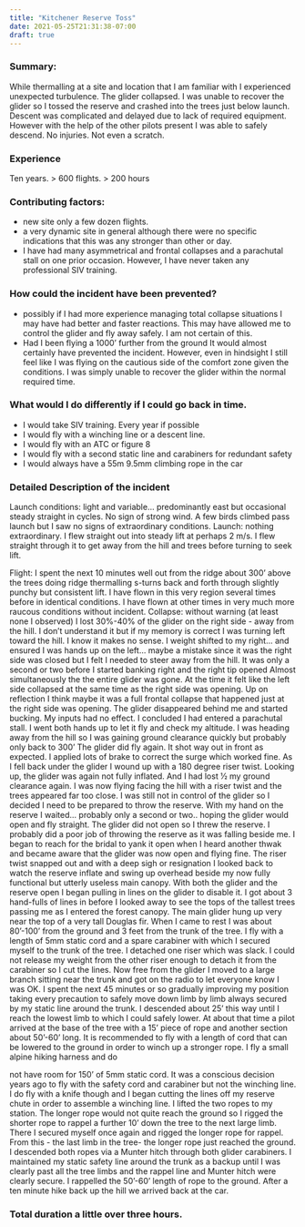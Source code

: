 ```yaml
---
title: "Kitchener Reserve Toss"
date: 2021-05-25T21:31:38-07:00
draft: true
---
```


### Summary:
While thermalling at a site and location that I am familiar with I experienced unexpected
turbulence. The glider collapsed. I was unable to recover the glider so I tossed the reserve and
crashed into the trees just below launch. Descent was complicated and delayed due to lack
of required equipment. However with the help of the other pilots present I was able to safely
descend. No injuries. Not even a scratch.

### Experience
Ten years. > 600 flights. > 200 hours

### Contributing factors:
- new site only a few dozen flights.
- a very dynamic site in general although there were no specific indications that this was any
stronger than other or day.
- I have had many asymmetrical and frontal collapses and a parachutal stall on one prior
occasion. However, I have never taken any professional SIV training.

### How could the incident have been prevented?
- possibly if I had more experience managing total collapse situations I may have had better and
faster reactions. This may have allowed me to control the glider and fly away safely. I am not
certain of this.
- Had I been flying a 1000’ further from the ground It would almost certainly have prevented
the incident. However, even in hindsight I still feel like I was flying on the cautious side of the
comfort zone given the conditions. I was simply unable to recover the glider within the normal
required time.

### What would I do differently if I could go back in time.
- I would take SIV training. Every year if possible
- I would fly with a winching line or a descent line.
- I would fly with an ATC or figure 8
- I would fly with a second static line and carabiners for redundant safety
- I would always have a 55m 9.5mm climbing rope in the car

### Detailed Description of the incident
Launch conditions: light and variable... predominantly east but occasional steady straight
in cycles. No sign of strong wind. A few birds climbed pass launch but I saw no signs of
extraordinary conditions.
Launch: nothing extraordinary. I flew straight out into steady lift at perhaps 2 m/s. I flew straight
through it to get away from the hill and trees before turning to seek lift.

Flight: I spent the next 10 minutes well out from the ridge about 300’ above the trees doing
ridge thermalling s-turns back and forth through slightly punchy but consistent lift. I have flown
in this very region several times before in identical conditions. I have flown at other times in
very much more raucous conditions without incident.
Collapse: without warning (at least none I observed) I lost 30%-40% of the glider on the right
side - away from the hill. I don’t understand it but if my memory is correct I was turning left
toward the hill. I know it makes no sense. I weight shifted to my right... and ensured I was
hands up on the left... maybe a mistake since it was the right side was closed but I felt I needed
to steer away from the hill. It was only a second or two before I started banking right and the
right tip opened Almost simultaneously the the entire glider was gone. At the time it felt like
the left side collapsed at the same time as the right side was opening. Up on reflection I think
maybe it was a full frontal collapse that happened just at the right side was opening. The glider
disappeared behind me and started bucking. My inputs had no effect. I concluded I had entered
a parachutal stall. I went both hands up to let it fly and check my altitude. I was heading away
from the hill so I was gaining ground clearance quickly but probably only back to 300’ The
glider did fly again. It shot way out in front as expected. I applied lots of brake to correct the
surge which worked fine. As I fell back under the glider I wound up with a 180 degree riser twist.
Looking up, the glider was again not fully inflated. And I had lost 1⁄2 my ground clearance again.
I was now flying facing the hill with a riser twist and the trees appeared far too close. I was
still not in control of the glider so I decided I need to be prepared to throw the reserve. With
my hand on the reserve I waited... probably only a second or two.. hoping the glider would
open and fly straight. The glider did not open so I threw the reserve. I probably did a poor job
of throwing the reserve as it was falling beside me. I began to reach for the bridal to yank it
open when I heard another thwak and became aware that the glider was now open and flying
fine. The riser twist snapped out and with a deep sigh or resignation I looked back to watch
the reserve inflate and swing up overhead beside my now fully functional but utterly useless
main canopy. With both the glider and the reserve open I began pulling in lines on the glider to
disable it. I got about 3 hand-fulls of lines in before I looked away to see the tops of the tallest
trees passing me as I entered the forest canopy.
The main glider hung up very near the top of a very tall Douglas fir. When I came to rest I was
about 80’-100’ from the ground and 3 feet from the trunk of the tree. I fly with a length of 5mm
static cord and a spare carabiner with which I secured myself to the trunk of the tree. I detached
one riser which was slack. I could not release my weight from the other riser enough to detach
it from the carabiner so I cut the lines. Now free from the glider I moved to a large branch sitting
near the trunk and got on the radio to let everyone know I was OK.
I spent the next 45 minutes or so gradually improving my position taking every precaution to
safely move down limb by limb always secured by my static line around the trunk. I descended
about 25’ this way until I reach the lowest limb to which I could safely lower.
At about that time a pilot arrived at the base of the tree with a 15’ piece of rope and another
section about 50’-60’ long. It is recommended to fly with a length of cord that can be lowered
to the ground in order to winch up a stronger rope. I fly a small alpine hiking harness and do

not have room for 150’ of 5mm static cord. It was a conscious decision years ago to fly with the
safety cord and carabiner but not the winching line. I do fly with a knife though and I began
cutting the lines off my reserve chute in order to assemble a winching line. I lifted the two ropes
to my station. The longer rope would not quite reach the ground so I rigged the shorter rope
to rappel a further 10’ down the tree to the next large limb. There I secured myself once again
and rigged the longer rope for rappel. From this - the last limb in the tree- the longer rope just
reached the ground. I descended both ropes via a Munter hitch through both glider carabiners.
I maintained my static safety line around the trunk as a backup until I was clearly past all the
tree limbs and the rappel line and Munter hitch were clearly secure. I rappelled the 50’-60’
length of rope to the ground.
After a ten minute hike back up the hill we arrived back at the car.
### Total duration a little over three hours.